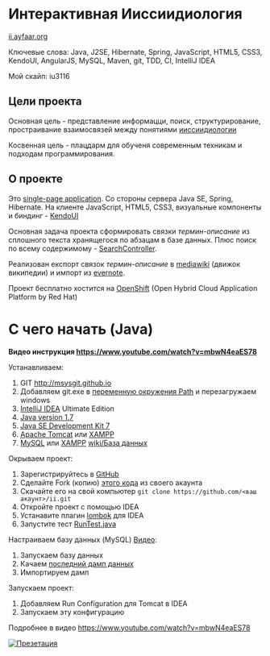 Интерактивная Ииссиидиология
============================
[ii.ayfaar.org](http://ii.ayfaar.org)

Ключевые слова: Java, J2SE, Hibernate, Spring, JavaScript, HTML5, CSS3, KendoUI, AngularJS, MySQL, Maven, git, TDD, CI, IntelliJ IDEA

Мой скайп: iu3116

Цели проекта
------------
Основная цель - представление информацци, поиск, структурирование, простраивание взаимосвязей между понятиями [ииссиидиологии](http://ru.science.wikia.com/wiki/%D0%98%D0%B8%D1%81%D1%81%D0%B8%D0%B8%D0%B4%D0%B8%D0%BE%D0%BB%D0%BE%D0%B3%D0%B8%D1%8F)

Косвенная цель - плацдарм для обученя современным техникам и подходам программирования.

О проекте
---------

Это [single-page application](http://en.wikipedia.org/wiki/Single-page_application). Со стороны сервера Java SE, Spring, Hibernate. На клиенте JavaScript, HTML5, CSS3, визуальные компоненты и биндинг - [KendoUI](www.kendoui.com)

Основная задача проекта сформировать связки *термин-описание* из сплошного текста хранящегося по абзацам в базе данных. Плюс поиск по всему содержимому - [SearchController](https://github.com/enginer/ii/blob/master/src/main/java/org/ayfaar/app/controllers/SearchController.java).

Реализован експорт связок *термин-описание* в [mediawiki](http://www.mediawiki.org) (движок википедии) и импорт из [evernote](https://www.evernote.com). 

Проект бесплатно хостится на [OpenShift](https://www.openshift.com/) (Open Hybrid Cloud Application Platform by Red Hat)

С чего начать (Java)
====================

**Видео инструкция https://www.youtube.com/watch?v=mbwN4eaES78**

Устанавливаем:

1.	GIT http://msysgit.github.io
2.	Добавляем git.exe в [переменную окружения Path](http://clip2net.com/s/iuLWXk) и перезагружаем windows
3.	[IntelliJ IDEA](http://www.jetbrains.com/idea/download/) Ultimate Edition
4.	[Java version 1.7](https://www.java.com/en/download)
5.	[Java SE Development Kit 7](http://www.oracle.com/technetwork/java/javase/downloads/jdk7-downloads-1880260.html)
6.	[Apache Tomcat](http://tomcat.apache.org/download-70.cgi) или [XAMPP](https://www.apachefriends.org/index.html)
7.	[MySQL](http://dev.mysql.com/downloads/mysql/) или [XAMPP](https://www.apachefriends.org/index.html) [wiki/База данных](https://github.com/devstarter/ii/wiki/%D0%91%D0%B0%D0%B7%D0%B0-%D0%B4%D0%B0%D0%BD%D0%BD%D1%8B%D1%85)

Окрываем проект:

1. Зарегистрируйтесь в [GitHub](https://github.com)
2. Сделайте Fork (копию) [этого кода](https://github.com/devstarter/ii) из своего акаунта
3. Скачайте его на свой компьютер `git clone https://github.com/<ваш акаунт>/ii.git`
4. Откройте проект с помощью IDEA
5. Устанавите плагин [lombok](http://plugins.jetbrains.com/plugin/6317) для IDEA
6. Запустите тест [RunTest.java](https://github.com/devstarter/ii/blob/master/src/test/java/RunTest.java)

Настраиваем базу данных (MySQL) [Видео](https://www.youtube.com/watch?v=l-ZGmR98d-4): 

1. Запускаем базу данных
2. Качаем [последний дамп данных](https://github.com/devstarter/ii/tree/master/db)
3. Импортируем дамп

Запускаем проект:

1. Добавляем Run Configuration для Tomcat в IDEA
2. Запускаем эту конфигурацию

Подробнее в видео https://www.youtube.com/watch?v=mbwN4eaES78

[![Презетация](http://img.youtube.com/vi/__ibkaMRHZI/0.jpg)](http://youtu.be/__ibkaMRHZI)
